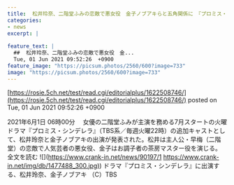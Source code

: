 ```yaml
---
title:  松井玲奈、二階堂ふみの恋敵で悪女役　金子ノブアキらと五角関係に　『プロミス・シンデレラ』キャスト発表  
categories:
- news
excerpt: |
  
feature_text: |
  ##  松井玲奈、二階堂ふみの恋敵で悪女役　金...
  Tue, 01 Jun 2021 09:52:26  +0900
feature_image: "https://picsum.photos/2560/600?image=733"
image: "https://picsum.photos/2560/600?image=733"
---
```


[https://rosie.5ch.net/test/read.cgi/editorialplus/1622508746/](https://rosie.5ch.net/test/read.cgi/editorialplus/1622508746/)
posted on Tue, 01 Jun 2021 09:52:26  +0900

<!--more-->

2021年6月1日 06時00分 　女優の二階堂ふみが主演を務める7月スタートの火曜ドラマ『プロミス・シンデレラ』（TBS系／毎週火曜22時）の追加キャストとして、松井玲奈と金子ノブアキの出演が発表された。松井は主人公・早梅（二階堂）の恋敵で人気芸者の悪女役、金子はお調子者の茶房マスター役を演じる。 全文を読む ![](https://www.crank-in.net/news/90197/1 [https://www.crank-in.net/img/db/1477488_300.jpg)](https://www.crank-in.net/img/db/1477488_300.jpg)) ドラマ『プロミス・シンデレラ』に出演する、松井玲奈、金子ノブアキ （C）TBS
